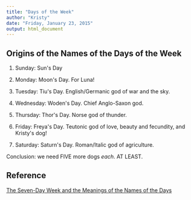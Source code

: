 ```yaml
---
title: "Days of the Week"
author: "Kristy"
date: "Friday, January 23, 2015"
output: html_document
---
```


Origins of the Names of the Days of the Week
--------------

1. Sunday: Sun's Day

2. Monday: Moon's Day. For Luna!

3. Tuesday: Tiu's Day. English/Germanic god of war and the sky.

4. Wednesday: Woden's Day. Chief Anglo-Saxon god.

5. Thursday: Thor's Day. Norse god of thunder.

6. Friday: Freya's Day. Teutonic god of love, beauty and fecundity, and Kristy's dog!

7. Saturday: Saturn's Day. Roman/Italic god of agriculture.

Conclusion: we need FIVE more dogs _each_. AT LEAST.

Reference
-------------

[The Seven-Day Week and the Meanings of the Names of the Days](http://www.crowl.org/lawrence/time/days.html)
